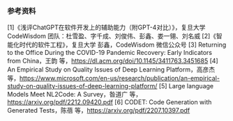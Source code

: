 ### 参考资料

[1]《浅评ChatGPT在软件开发上的辅助能力（附GPT-4对比）》，复旦大学 CodeWisdom 团队：杜雪盈、字千成、刘俊伟、彭鑫、娄一翎、刘名威
[2]《智能化时代的软件工程》，复旦大学 彭鑫，CodeWisdom 微信公众号
[3] Returning to the Office During the COVID-19 Pandemic Recovery: Early Indicators from China，王韵 等，https://dl.acm.org/doi/10.1145/3411763.3451685
[4] An Empirical Study on Quality Issues of Deep Learning Platform，高彦杰 等，https://www.microsoft.com/en-us/research/publication/an-empirical-study-on-quality-issues-of-deep-learning-platform/
[5] Large language Models Meet NL2Code: A Survey，昝道广 等，https://arxiv.org/pdf/2212.09420.pdf
[6] CODET: Code Generation with Generated Tests，陈蓓 等，https://arxiv.org/pdf/2207.10397.pdf
